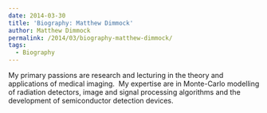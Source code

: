 ```yaml
---
date: 2014-03-30
title: 'Biography: Matthew Dimmock'
author: Matthew Dimmock
permalink: /2014/03/biography-matthew-dimmock/
tags:
  - Biography
---
```

My primary passions are research and lecturing in the theory and applications of medical imaging.  My expertise are in Monte-Carlo modelling of radiation detectors, image and signal processing algorithms and the development of semiconductor detection devices.
